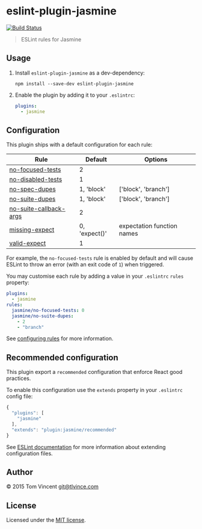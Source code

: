# eslint-plugin-jasmine

[![Build Status][travis-image]][travis-url]

[travis-url]: https://travis-ci.org/tlvince/eslint-plugin-jasmine
[travis-image]: https://img.shields.io/travis/tlvince/eslint-plugin-jasmine.svg

> ESLint rules for Jasmine

## Usage

1. Install `eslint-plugin-jasmine` as a dev-dependency:

    ```shell
    npm install --save-dev eslint-plugin-jasmine
    ```

2. Enable the plugin by adding it to your `.eslintrc`:

    ```yaml
    plugins:
      - jasmine
    ```

## Configuration

This plugin ships with a default configuration for each rule:

Rule                         | Default       | Options
----                         | -------       | -------
[no-focused-tests][]         | 2             |
[no-disabled-tests][]        | 1             |
[no-spec-dupes][]            | 1, 'block'    | ['block', 'branch']
[no-suite-dupes][]           | 1, 'block'    | ['block', 'branch']
[no-suite-callback-args][]   | 2             |
[missing-expect][]           | 0, 'expect()' | expectation function names
[valid-expect][]             | 1             |

For example, the `no-focused-tests` rule is enabled by default and will cause
ESLint to throw an error (with an exit code of `1`) when triggered.

You may customise each rule by adding a value in your `.eslintrc` `rules`
property:

```yaml
plugins:
  - jasmine
rules:
  jasmine/no-focused-tests: 0
  jasmine/no-suite-dupes:
    - 2
    - "branch"
```

See [configuring rules][] for more information.

[no-focused-tests]: docs/rules/no-focused-tests.md
[no-disabled-tests]: docs/rules/no-disabled-tests.md
[no-spec-dupes]: docs/rules/no-spec-dupes.md
[no-suite-dupes]: docs/rules/no-suite-dupes.md
[no-suite-callback-args]: docs/rules/no-suite-callback-args.md
[missing-expect]: docs/rules/missing-expect.md
[valid-expect]: docs/rules/valid-expect.md
[configuring rules]: http://eslint.org/docs/user-guide/configuring#configuring-rules

## Recommended configuration

This plugin export a `recommended` configuration that enforce React good practices.

To enable this configuration use the `extends` property in your `.eslintrc` config file:

```js
{
  "plugins": [
    "jasmine"
  ],
  "extends": "plugin:jasmine/recommended"
}
```

See [ESLint documentation](http://eslint.org/docs/user-guide/configuring#extending-configuration-files) for more information about extending configuration files.

## Author

© 2015 Tom Vincent <git@tlvince.com>

## License

Licensed under the [MIT license](http://tlvince.mit-license.org).
